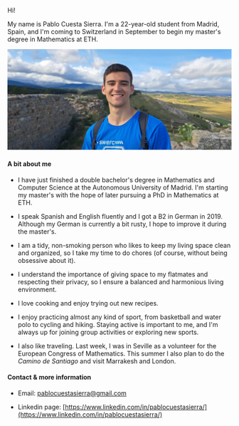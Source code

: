 Hi!

My name is Pablo Cuesta Sierra.
I'm a 22-year-old student from Madrid, Spain, and I'm coming to Switzerland in September to begin my master's degree in Mathematics at ETH.

![](assets/introduction/yo.jpg)

#### A bit about me

- I have just finished a double bachelor's degree in Mathematics and Computer Science at the Autonomous University of Madrid. I'm starting my master's with the hope of later pursuing a PhD in Mathematics at ETH.

- I speak Spanish and English fluently and I got a B2 in German in 2019. Although my German is currently a bit rusty, I hope to improve it during the master's.

- I am a tidy, non-smoking person who likes to keep my living space clean and organized, so I take my time to do chores (of course, without being obsessive about it).

- I understand the importance of giving space to my flatmates and respecting their privacy, so I ensure a balanced and harmonious living environment.

- I love cooking and enjoy trying out new recipes.

- I enjoy practicing almost any kind of sport, from basketball and water polo to cycling and hiking. Staying active is important to me, and I'm always up for joining group activities or exploring new sports.

- I also like traveling. Last week, I was in Seville as a volunteer for the European Congress of Mathematics. This summer I also plan to do the _Camino de Santiago_ and visit Marrakesh and London.

#### Contact & more information

- Email: [pablocuestasierra@gmail.com](mailto:pablocuestasierra@gmail.com)

- Linkedin page: [https://www.linkedin.com/in/pablocuestasierra/](https://www.linkedin.com/in/pablocuestasierra/)


